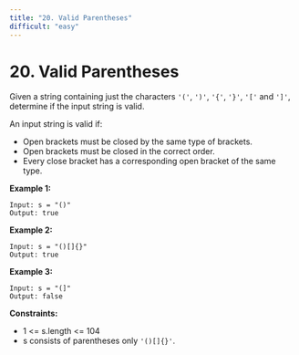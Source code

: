 ```yaml
---
title: "20. Valid Parentheses"
difficult: "easy"
---
```


# 20. Valid Parentheses

Given a string containing just the characters `'('`, `')'`, `'{'`, `'}'`, `'['` and `']'`, determine if the input string is valid.

An input string is valid if:

- Open brackets must be closed by the same type of brackets.
- Open brackets must be closed in the correct order.
- Every close bracket has a corresponding open bracket of the same type.

**Example 1:**

```text
Input: s = "()"
Output: true
```

**Example 2:**

```text
Input: s = "()[]{}"
Output: true
```

**Example 3:**

```text
Input: s = "(]"
Output: false
```

**Constraints:**

- 1 <= s.length <= 104
- s consists of parentheses only `'()[]{}'`.
